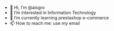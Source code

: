 - 👋 Hi, I’m @aisgro
- 👀 I’m interested in Information Technology
- 🌱 I’m currently learning prestashop e-commerce
- 📫 How to reach me: use my email

<!---
aisgro/aisgro is a ✨ special ✨ repository because its `README.md` (this file) appears on your GitHub profile.
You can click the Preview link to take a look at your changes.
--->
